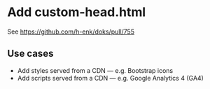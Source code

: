 # Add custom-head.html

See https://github.com/h-enk/doks/pull/755


## Use cases

- Add styles served from a CDN — e.g. Bootstrap icons
- Add scripts served from a CDN — e.g. Google Analytics 4 (GA4)
